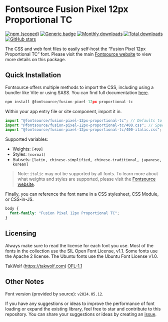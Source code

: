 # Fontsource Fusion Pixel 12px Proportional TC

[![npm (scoped)](https://img.shields.io/npm/v/@fontsource/fusion-pixel-12px-proportional-tc?color=brightgreen)](https://www.npmjs.com/package/@fontsource/fusion-pixel-12px-proportional-tc) [![Generic badge](https://img.shields.io/badge/fontsource-passing-brightgreen)](https://github.com/fontsource/fontsource) [![Monthly downloads](https://badgen.net/npm/dm/@fontsource/fusion-pixel-12px-proportional-tc)](https://github.com/fontsource/fontsource) [![Total downloads](https://badgen.net/npm/dt/@fontsource/fusion-pixel-12px-proportional-tc)](https://github.com/fontsource/fontsource) [![GitHub stars](https://img.shields.io/github/stars/fontsource/fontsource.svg?style=social&label=Star)](https://github.com/fontsource/fontsource/stargazers)

The CSS and web font files to easily self-host the “Fusion Pixel 12px Proportional TC” font. Please visit the main [Fontsource website](https://fontsource.org/fonts/fusion-pixel-12px-proportional-tc) to view more details on this package.

## Quick Installation

Fontsource offers multiple methods to import the CSS, including using a bundler like Vite or using SASS. You can find full documentation [here](https://fontsource.org/docs/getting-started/introduction).

```javascript
npm install @fontsource/fusion-pixel-12px-proportional-tc
```

Within your app entry file or site component, import it in.

```javascript
import "@fontsource/fusion-pixel-12px-proportional-tc"; // Defaults to weight 400
import "@fontsource/fusion-pixel-12px-proportional-tc/400.css"; // Specify weight
import "@fontsource/fusion-pixel-12px-proportional-tc/400-italic.css"; // Specify weight and style
```

Supported variables:
- Weights: `[400]`
- Styles: `[normal]`
- Subsets: `[latin, chinese-simplified, chinese-traditional, japanese, korean]`

> Note: `italic` may not be supported by all fonts. To learn more about what weights and styles are supported, please visit the [Fontsource website](https://fontsource.org/fonts/fusion-pixel-12px-proportional-tc).

Finally, you can reference the font name in a CSS stylesheet, CSS Module, or CSS-in-JS.

```css
body {
  font-family: "Fusion Pixel 12px Proportional TC";
}
```

## Licensing
Always make sure to read the license for each font you use. Most of the fonts in the collection use the SIL Open Font License, v1.1. Some fonts use the Apache 2 license. The Ubuntu fonts use the Ubuntu Font License v1.0.

TakWolf (https://takwolf.com)
[OFL-1.1](https://raw.githubusercontent.com/TakWolf/fusion-pixel-font/master/LICENSE-OFL)

## Other Notes
Font version (provided by source): `v2024.05.12`.

If you have any suggestions or ideas to improve the performance of font loading or expand the existing library, feel free to star and contribute to this repository. You can share your suggestions or ideas by creating an [issue](https://github.com/fontsource/fontsource/issues).
